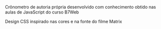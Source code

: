 Crônometro de autoria própria desenvolvido com conhecimento obtido nas aulas de JavaScript do curso B7Web

Design CSS inspirado nas cores e na fonte do filme Matrix

